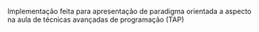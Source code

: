Implementação feita para apresentação de paradigma orientada a aspecto na aula de técnicas avançadas de programação (TAP)